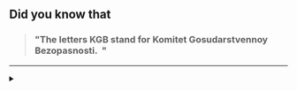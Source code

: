 ## Did you know that

<h3>
  <blockquote>
<!--START_SECTION:debris-->                                                                                                                                                                                                                                                                                            
"The letters KGB stand for Komitet Gosudarstvennoy Bezopasnosti.  "
<!--END_SECTION:debris-->
  </blockquote>
</h3>

-----

<details>
  <summary></summary>

<img src="https://github-readme-stats.vercel.app/api?show_icons=true&hide=issues&username=ekickx"> <img src="https://github-readme-stats.vercel.app/api/top-langs/?layout=compact&username=ekickx">

</details>
